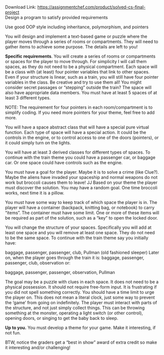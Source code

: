 Download Link: https://assignmentchef.com/product/solved-cs-final-project
<br>
Design  a  program to   satisfy   provided  requirements

Use good OOP style  including   inheritance,    polymorphism,    and pointers

<strong> </strong>

You will design and implement a text-based game or puzzle where the player moves through a series of rooms or compartments.  They will need to gather items to achieve some purpose.  The details are left to you!

<strong>Specific requirements</strong>.  You will create a series of rooms or compartments or spaces for the player to move through.  For simplicity I will call them spaces, as they do not need to be a physical compartment.  Each space will be a class with (at least) four pointer variables that link to other spaces.  Even if your structure is linear, such as a train, you will still have four pointer variables in the class.  Be creative and try to use them all! You might consider secret passages or “stepping” outside the train?  The space will also have appropriate data members.  You must have at least 5 spaces of at least 3 different types.

NOTE: The requirement for four pointers in each room/compartment is to simplify coding. If you need more pointers for your theme, feel free to add more.

You will have a space abstract class that will have a special pure virtual function.  Each type of space will have a special action.  It could be the controls in the engine, or to control access to one of the doors (pointers), or it could simply turn on the lights.

You will have at least 3 derived classes for different types of spaces.  To continue with the train theme you could have a passenger car, or baggage car.  Or one space could have controls such as the engine.

You must have a goal for the player.  Maybe it is to solve a crime (like Clue?). Maybe the aliens have invaded your spaceship and normal weapons do not work but broccoli causes them to leave! JJ  Based on your theme the player must discover the solution.  You may have a random goal.  One time broccoli works, next time it is a pillow.

You must have some way to keep track of which space the player is in. The player will have a container (backpack, knitting bag, or notebook) to carry “items”.  The container must have some limit. One or more of these items will be required as part of the solution, such as a “key” to open the locked door.

You will change the structure of your spaces.  Specifically you will add at least one space and you will remove at least one space.  They do not need to be the same space.  To continue with the train theme say you initially have:

baggage, passenger, passenger, club, Pullman (old fashioned sleeper)  Later on, when the player goes through the train it is:    baggage, passenger, passenger, club, observation   or:

baggage, passenger, passenger, observation, Pullman

The goal may be a puzzle with clues in each space.  It does not need to be a physical possession.  It should not require free-form input.  It is frustrating if you did not spell something correctly.  You should have a time limit to urge the player on.  This does not mean a literal clock, just some way to prevent the ‘game’ from going on indefinitely.  The player must interact with parts of the structure, and not just simply collect things.  This can be throwing something at the monster, operating a light switch (or other control), opening doors, or singing to get the baby back to sleep.

<strong>Up to you.</strong>  You must develop a theme for your game.  Make it interesting, if not fun.

BTW, notice the graders get a “best in show” award of extra credit so make it interesting and/or challenging!